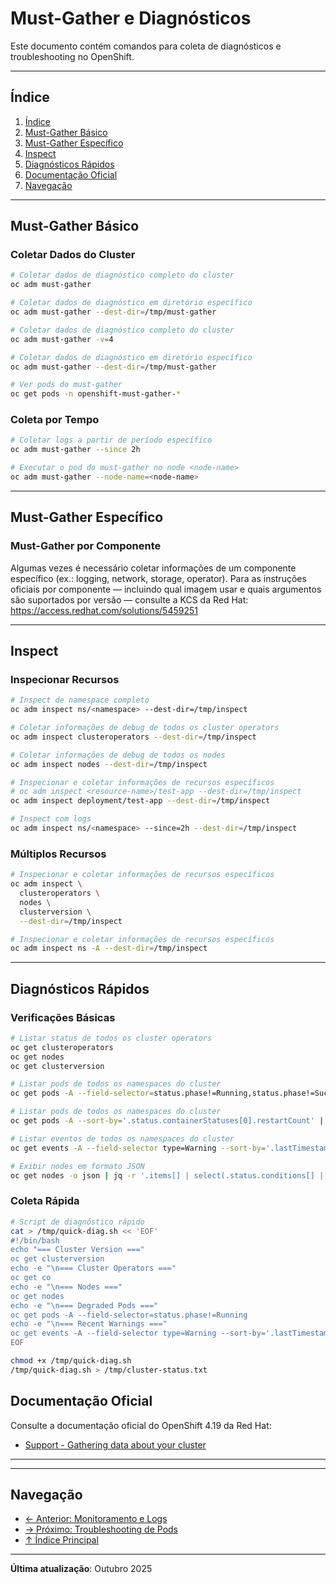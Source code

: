 # Must-Gather e Diagnósticos

Este documento contém comandos para coleta de diagnósticos e troubleshooting no OpenShift.

---

## Índice

1. [Índice](#índice)
2. [Must-Gather Básico](#must-gather-básico)
3. [Must-Gather Específico](#must-gather-específico)
4. [Inspect](#inspect)
5. [Diagnósticos Rápidos](#diagnósticos-rápidos)
6. [Documentação Oficial](#documentação-oficial)
7. [Navegação](#navegação)
---

## Must-Gather Básico

### Coletar Dados do Cluster
```bash ignore-test
# Coletar dados de diagnóstico completo do cluster
oc adm must-gather
```

```bash ignore-test
# Coletar dados de diagnóstico em diretório específico
oc adm must-gather --dest-dir=/tmp/must-gather
```

```bash ignore-test
# Coletar dados de diagnóstico completo do cluster
oc adm must-gather -v=4
```

```bash ignore-test
# Coletar dados de diagnóstico em diretório específico
oc adm must-gather --dest-dir=/tmp/must-gather
```

```bash ignore-test
# Ver pods do must-gather
oc get pods -n openshift-must-gather-*
```

### Coleta por Tempo
```bash ignore-test
# Coletar logs a partir de período específico
oc adm must-gather --since 2h
```

```bash ignore-test
# Executar o pod do must-gather no node <node-name>
oc adm must-gather --node-name=<node-name>
```

---

## Must-Gather Específico

### Must-Gather por Componente

Algumas vezes é necessário coletar informações de um componente específico (ex.: logging, network, storage, operator). Para as instruções oficiais por componente — incluindo qual imagem usar e quais argumentos são suportados por versão — consulte a KCS da Red Hat:
https://access.redhat.com/solutions/5459251

---

## Inspect

### Inspecionar Recursos
```bash ignore-test
# Inspect de namespace completo
oc adm inspect ns/<namespace> --dest-dir=/tmp/inspect
```

```bash ignore-test
# Coletar informações de debug de todos os cluster operators
oc adm inspect clusteroperators --dest-dir=/tmp/inspect
```

```bash ignore-test
# Coletar informações de debug de todos os nodes
oc adm inspect nodes --dest-dir=/tmp/inspect
```

```bash ignore-test
# Inspecionar e coletar informações de recursos específicos
# oc adm inspect <resource-name>/test-app --dest-dir=/tmp/inspect
oc adm inspect deployment/test-app --dest-dir=/tmp/inspect
```

```bash ignore-test
# Inspect com logs
oc adm inspect ns/<namespace> --since=2h --dest-dir=/tmp/inspect
```

### Múltiplos Recursos
```bash ignore-test
# Inspecionar e coletar informações de recursos específicos
oc adm inspect \
  clusteroperators \
  nodes \
  clusterversion \
  --dest-dir=/tmp/inspect
```

```bash ignore-test
# Inspecionar e coletar informações de recursos específicos
oc adm inspect ns -A --dest-dir=/tmp/inspect
```

---

## Diagnósticos Rápidos

### Verificações Básicas
```bash
# Listar status de todos os cluster operators
oc get clusteroperators
oc get nodes
oc get clusterversion
```

```bash
# Listar pods de todos os namespaces do cluster
oc get pods -A --field-selector=status.phase!=Running,status.phase!=Succeeded
```

```bash ignore-test
# Listar pods de todos os namespaces do cluster
oc get pods -A --sort-by='.status.containerStatuses[0].restartCount' | tail -20
```

```bash
# Listar eventos de todos os namespaces do cluster
oc get events -A --field-selector type=Warning --sort-by='.lastTimestamp' | tail -20
```

```bash ignore-test
# Exibir nodes em formato JSON
oc get nodes -o json | jq -r '.items[] | select(.status.conditions[] | select(.type=="Ready" and .status!="True")) | .metadata.name'
```

### Coleta Rápida
```bash
# Script de diagnóstico rápido
cat > /tmp/quick-diag.sh << 'EOF'
#!/bin/bash
echo "=== Cluster Version ==="
oc get clusterversion
echo -e "\n=== Cluster Operators ==="
oc get co
echo -e "\n=== Nodes ==="
oc get nodes
echo -e "\n=== Degraded Pods ==="
oc get pods -A --field-selector=status.phase!=Running
echo -e "\n=== Recent Warnings ==="
oc get events -A --field-selector type=Warning --sort-by='.lastTimestamp' | tail -20
EOF
```

```bash
chmod +x /tmp/quick-diag.sh
/tmp/quick-diag.sh > /tmp/cluster-status.txt
```

## Documentação Oficial

Consulte a documentação oficial do OpenShift 4.19 da Red Hat:

- <a href="https://docs.redhat.com/en/documentation/openshift_container_platform/4.19/html/support">Support - Gathering data about your cluster</a>
---

---

## Navegação

- [← Anterior: Monitoramento e Logs](11-monitoramento-logs.md)
- [→ Próximo: Troubleshooting de Pods](13-troubleshooting-pods.md)
- [↑ Índice Principal](README.md)

---

**Última atualização**: Outubro 2025
